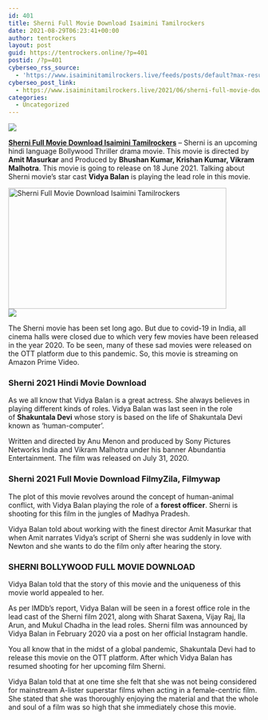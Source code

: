 ```yaml
---
id: 401
title: Sherni Full Movie Download Isaimini Tamilrockers
date: 2021-08-29T06:23:41+00:00
author: tentrockers
layout: post
guid: https://tentrockers.online/?p=401
postid: /?p=401
cyberseo_rss_source:
  - 'https://www.isaiminitamilrockers.live/feeds/posts/default?max-results=150&start-index=1'
cyberseo_post_link:
  - https://www.isaiminitamilrockers.live/2021/06/sherni-full-movie-download-isaimini.html
categories:
  - Uncategorized
---
```

<div class="media_block">
  <img src="https://1.bp.blogspot.com/-8xON0979Hh4/YMjOxT514jI/AAAAAAAAA3E/f0YtNPVJosYtCwXD3pRzhLXBCqQ-TpbjACLcBGAsYHQ/s72-w437-h242-c/Sherni%2B1.jpg" class="media_thumbnail" />
</div>

<meta content="Sherni Full Movie Download Isaimini Tamilrockers – Sherni is an upcoming hindi language Bollywood Thriller drama movie. This movie is direc..." name="twitter:description" />

  


<center>
</center>

**[Sherni Full Movie Download Isaimini Tamilrockers](https://www.tamilrockers.co.nz/sherni-full-movie-download-tamilrockers/)** – Sherni is an upcoming hindi language Bollywood Thriller drama movie. This movie is directed by **Amit Masurkar**&nbsp;and Produced by&nbsp;**Bhushan Kumar, Krishan Kumar, Vikram Malhotra**. This movie is going to release on 18 June 2021. Talking about Sherni movie’s star cast&nbsp;**Vidya Balan**&nbsp;is playing the lead role in this movie.

<div class="separator">
  <a href="https://1.bp.blogspot.com/-8xON0979Hh4/YMjOxT514jI/AAAAAAAAA3E/f0YtNPVJosYtCwXD3pRzhLXBCqQ-TpbjACLcBGAsYHQ/s640/Sherni%2B1.jpg"><img loading="lazy" alt="Sherni Full Movie Download Isaimini Tamilrockers" border="0" data-original-height="360" data-original-width="640" height="242" src="https://1.bp.blogspot.com/-8xON0979Hh4/YMjOxT514jI/AAAAAAAAA3E/f0YtNPVJosYtCwXD3pRzhLXBCqQ-TpbjACLcBGAsYHQ/w437-h242/Sherni%2B1.jpg" width="437" /></a>
</div>



<div class="separator">
  <a href="https://bonepa.com/1d8ec7348b/2b6fd1dd06/?placementName=default"><img border="0" data-original-height="250" data-original-width="300" src="https://1.bp.blogspot.com/-72hLpq_WqQ4/YMjPdnyVjCI/AAAAAAAAA3M/AExHfS8lMK8uyY1SNB2OU5PSVvy5IgLfwCLcBGAsYHQ/s0/e854879156f0849f3d27a89db88ed039.png" /></a>
</div>

The Sherni movie has been set long ago. But due to covid-19 in India, all cinema halls were closed due to which very few movies have been released in the year 2020. To be seen, many of these sad movies were released on the OTT platform due to this pandemic. So, this movie is streaming on Amazon Prime Video.

### Sherni 2021 Hindi Movie Download&nbsp;

As we all know that Vidya Balan is a great actress. She always believes in playing different kinds of roles. Vidya Balan was last seen in the role of&nbsp;**Shakuntala Devi**&nbsp;whose story is based on the life of Shakuntala Devi known as ‘human-computer’.

Written and directed by Anu Menon and produced by Sony Pictures Networks India and Vikram Malhotra under his banner Abundantia Entertainment. The film was released on July 31, 2020.

### Sherni 2021 Full Movie Download FilmyZila, Filmywap

The plot of this movie revolves around the concept of human-animal conflict, with Vidya Balan playing the role of a&nbsp;**forest officer**. Sherni is shooting for this film in the jungles of Madhya Pradesh.

Vidya Balan told about working with the finest director Amit Masurkar that when Amit narrates Vidya’s script of Sherni she was suddenly in love with Newton and she wants to do the film only after hearing the story.

### SHERNI BOLLYWOOD FULL MOVIE DOWNLOAD

Vidya Balan told that the story of this movie and the uniqueness of this movie world appealed to her.

As per IMDb’s report, Vidya Balan will be seen in a forest office role in the lead cast of the Sherni film 2021, along with Sharat Saxena, Vijay Raj, Ila Arun, and Mukul Chadha in the lead roles. Sherni film was announced by Vidya Balan in February 2020 via a post on her official Instagram handle.

You all know that in the midst of a global pandemic, Shakuntala Devi had to release this movie on the OTT platform. After which Vidya Balan has resumed shooting for her upcoming film Sherni.

Vidya Balan told that at one time she felt that she was not being considered for mainstream A-lister superstar films when acting in a female-centric film. She stated that she was thoroughly enjoying the material and that the whole and soul of a film was so high that she immediately chose this movie.

<center>
</center>